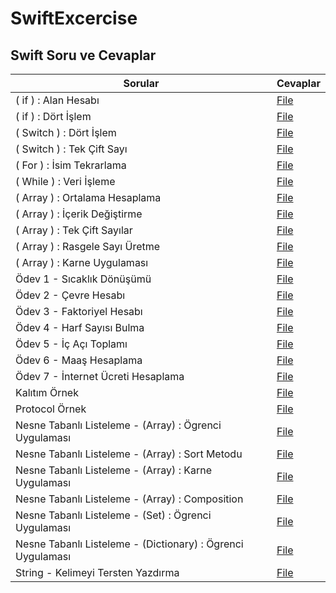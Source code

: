 # SwiftExcercise

## Swift Soru ve Cevaplar 
| Sorular                                        | Cevaplar                                                                                                                                                        |
|-----------------------------------------------|-------------------------------------------------------------------------------------------------------------------------------------------------------------|
| ( if ) : Alan Hesabı                                     | <a href="https://github.com/japsadev/SwiftExcercise/blob/775e2747de497e04f74f83953ce91c6247a49970/if_AlanHesabi.md">File</a>                                |
| ( if ) : Dört İşlem                  | <a href="https://github.com/japsadev/SwiftExcercise/blob/362f984c8d1ffc12b0d5c29a6d40f7452d522c04/if_DortIslem.md">File</a> |
| ( Switch ) : Dört İşlem   | <a href="https://github.com/japsadev/SwiftExcercise/blob/8e35be1d8b86f52da7cdb4ee4d3c40d259e8263f/switch_DortIslem.md">File</a>            |
| ( Switch ) : Tek Çift Sayı                                         | <a href="https://github.com/japsadev/SwiftExcercise/blob/e2b6c156d62b45e9ec90b65a5fe2128bf8576f90/switch_TekCift.md">File</a>                                    |
| ( For ) : İsim Tekrarlama | <a href="https://github.com/japsadev/SwiftExcercise/blob/d187c9ada5872095aa2eef2e7764caaf3c66eb56/for_Is%C4%B1mTekrarlama.md">File</a>                                |
| ( While ) : Veri İşleme                                | <a href="https://github.com/japsadev/SwiftExcercise/blob/31b6085fb505b279ba05153ffb45a71f670117dd/while_VeriIsleme.md">File</a>                               |
| ( Array ) : Ortalama Hesaplama                                | <a href="https://github.com/japsadev/SwiftExcercise/blob/4e9d96cb167cc6c0b315245ca140d82b688135f8/array_OrtalamaHesaplama.md">File</a>                               |
|  ( Array ) : İçerik Değiştirme                             | <a href="https://github.com/japsadev/SwiftExcercise/blob/99459792ebe78e011c64a0d471b75fcd0a13c21c/array_IcerikDegistirme.md">File</a>                               |
| ( Array ) : Tek Çift Sayılar          | <a href="https://github.com/japsadev/SwiftExcercise/blob/8495945797f38d37c74a4fc2e27524c020e5c531/array_TekCift.md">File</a>             |
| ( Array ) : Rasgele Sayı Üretme                              | <a href="https://github.com/japsadev/SwiftExcercise/blob/61534d6d86c4924db2a94758d1bc5bbea3d637fc/array_RastgeleSayi.md">File</a>                                |
| ( Array ) : Karne Uygulaması                             | <a href="https://github.com/japsadev/SwiftExcercise/blob/aaf198fd787fd092a20b5108088ffa4e217206f9/array_KarneUygulamasi.md">File</a>                                 |
| Ödev 1 - Sıcaklık Dönüşümü                           | <a href="https://github.com/japsadev/SwiftExcercise/blob/ef04dc44ef0d08516088f7dc982aff3a78a2a643/SicaklikDonusumu.md">File</a>                               |
| Ödev 2 - Çevre Hesabı                           | <a href="https://github.com/japsadev/SwiftExcercise/blob/9a415267e402e71c062a5b9444ffa0cc426a1830/DikdortgenCevre.md">File</a>                               |
| Ödev 3 - Faktoriyel Hesabı                          | <a href="https://github.com/japsadev/SwiftExcercise/blob/38e7ad60085f8c96fa8827dc7f065de49e1c3932/FaktoriyelHesaplama.md">File</a>                               |
| Ödev 4 - Harf Sayısı Bulma                          | <a href="https://github.com/japsadev/SwiftExcercise/blob/6dac95def1ca50df0fc96fe2e9492f1f8fb02bef/KelimeHarf.md">File</a>                               |
| Ödev 5 - İç Açı Toplamı                          | <a href="https://github.com/japsadev/SwiftExcercise/blob/47668b8db8e8537fdb541e9dfecf61b4358ab1d2/IcAcilarinToplami.md">File</a>                               |
| Ödev 6 - Maaş Hesaplama                          | <a href="https://github.com/japsadev/SwiftExcercise/blob/17d73cf32308731ca4f82aaa98c68e21a2bc3e17/Maa%C5%9FIsteme.md">File</a>                               |
| Ödev 7 - İnternet Ücreti Hesaplama                           | <a href="https://github.com/japsadev/SwiftExcercise/blob/2f8962943c8cb6de348bd815235fe4095adde347/InternetUcret.md">File</a>                               |
| Kalıtım Örnek                          | <a href="https://github.com/japsadev/SwiftExcercise/blob/5d0629432db1d22669610a93ab045b0d5de9307d/KalitimOrnek.md">File</a>                               |
| Protocol Örnek                          | <a href="https://github.com/japsadev/SwiftExcercise/blob/97a5d1b715a0393d48156b7d3f4b84e36223e356/ProtocolOrnek.md">File</a>                               |
| Nesne Tabanlı Listeleme - (Array) : Ögrenci Uygulaması                           | <a href="https://github.com/japsadev/SwiftExcercise/blob/e1ba1fbfe092148ba6caa73807d4b7c56528ebc3/OgrenciUygulamasi.md">File</a>                               |
| Nesne Tabanlı Listeleme - (Array) : Sort Metodu                          | <a href="https://github.com/japsadev/SwiftExcercise/blob/b8ed3a81b14e948de102b2a124fdba93005da929/SortMetodu.md">File</a>                               |
| Nesne Tabanlı Listeleme - (Array) : Karne Uygulaması                          | <a href="https://github.com/japsadev/SwiftExcercise/blob/002bac891032e735804d57b5f661a68e40e48065/KarneUygulamasi.md">File</a>                               |
| Nesne Tabanlı Listeleme - (Array) : Composition                          | <a href="https://github.com/japsadev/SwiftExcercise/blob/1196d5ccda6f6b7373b2a8d765207dcb4f7a2dbc/Composition.md">File</a>                               |
| Nesne Tabanlı Listeleme - (Set) : Ögrenci Uygulaması                           | <a href="https://github.com/japsadev/SwiftExcercise/blob/bb6e0cac37032b9c3e81bf002f7f0a2155c79590/OgrenciUygulamasi(Set).md">File</a>                               |
| Nesne Tabanlı Listeleme - (Dictionary) : Ögrenci Uygulaması                           | <a href="https://github.com/japsadev/SwiftExcercise/blob/c2736030b941e3c1946ab113086f4b62a1cca582/OgrenciUygulamasi(Dictionary).md">File</a>                               |
| String - Kelimeyi Tersten Yazdırma                           | <a href="https://github.com/japsadev/SwiftExcercise/blob/488640240977c2fdcefe3ac01acc96cbf86027cb/KelimeyiTerstenYazdirma.md">File</a>                               |

